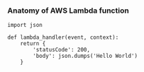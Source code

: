 ### Anatomy of AWS Lambda function

```
import json

def lambda_handler(event, context):
	return {
		'statusCode': 200,
		'body': json.dumps('Hello World')
	}
```
